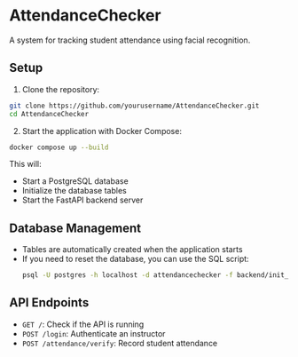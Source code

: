 # AttendanceChecker

A system for tracking student attendance using facial recognition.

## Setup

1. Clone the repository:
```bash
git clone https://github.com/yourusername/AttendanceChecker.git
cd AttendanceChecker
```

2. Start the application with Docker Compose:
```bash
docker compose up --build
```

This will:
- Start a PostgreSQL database
- Initialize the database tables
- Start the FastAPI backend server

## Database Management

- Tables are automatically created when the application starts
- If you need to reset the database, you can use the SQL script:
  ```bash
  psql -U postgres -h localhost -d attendancechecker -f backend/init_db.sql
  ```

## API Endpoints

- `GET /`: Check if the API is running
- `POST /login`: Authenticate an instructor
- `POST /attendance/verify`: Record student attendance
